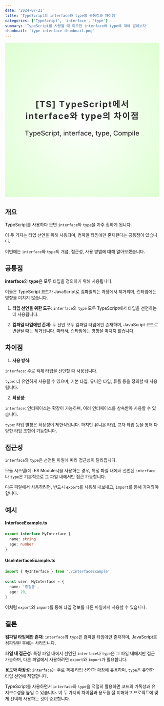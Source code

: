 ```yaml
---
date: '2024-07-21'
title: 'TypeScript의 interface와 type의 공통점과 차이점'
categories: ['TypeScript', 'interface', 'type']
summary: 'TypeScript를 사용할 때 마주한 interface와 type에 대해 알아보자'
thumbnail: 'type-interface-thumbnail.png'
---
```


![type-interface-thumbnail](type-interface-thumbnail.png)

## 개요

TypeScript를 사용하다 보면 `interface`와 `type`을 자주 접하게 됩니다.

이 두 가지는 타입 선언을 위해 사용되며, 컴파일 타임에만 존재한다는 공통점이 있습니다.

이번에는 `interface`와 `type`의 개념, 접근성, 사용 방법에 대해 알아보겠습니다.

## 공통점

**interface**와 **type**은 모두 타입을 정의하기 위해 사용됩니다.

이들은 TypeScript 코드가 JavaScript로 컴파일되는 과정에서 제거되며, 런타임에는 영향을 미치지 않습니다.

1. **타입 선언을 위한 도구**: `interface`와 `type` 모두 TypeScript에서 타입을 선언하는데 사용됩니다.

2. **컴파일 타임에만 존재**: 두 선언 모두 컴파일 타임에만 존재하며, JavaScript 코드로 변환될 때는 제거됩니다. 따라서, 런타임에는 영향을 미치지 않습니다.

## 차이점

1. **사용 방식**:

`interface`: 주로 객체 타입을 선언할 때 사용됩니다.

`type`: 더 유연하게 사용될 수 있으며, 기본 타입, 유니온 타입, 튜플 등을 정의할 때 사용됩니다.

2. **확장성**:

`interface`: 인터페이스는 확장이 가능하며, 여러 인터페이스를 상속받아 사용할 수 있습니다.

`type`: 타입 별칭은 확장성이 제한적입니다. 하지만 유니온 타입, 교차 타입 등을 통해 다양한 타입 조합이 가능합니다.

## 접근성

`interface`와 `type`은 선언된 파일에 따라 접근성이 달라집니다.

모듈 시스템(예: ES Modules)을 사용하는 경우, 특정 파일 내에서 선언된 `interface`나 `type`은 기본적으로 그 파일 내에서만 접근 가능합니다.

다른 파일에서 사용하려면, 반드시 `export`를 사용해 내보내고, `import`를 통해 가져와야 합니다.

## 예시

#### InterfaceExample.ts

```typescript
export interface MyInterface {
  name: string
  age: number
}
```

#### UseInterfaceExample.ts

```typescript
import { MyInterface } from './InterfaceExample'

const user: MyInterface = {
  name: '홍길동',
  age: 20,
}
```

이처럼 `export`와 `import`를 통해 타입 정보를 다른 파일에서 사용할 수 있습니다.

## 결론

**컴파일 타임에만 존재**: `interface`와 `type`은 컴파일 타임에만 존재하며, JavaScript로 컴파일된 후에는 사라집니다.

**파일 내 접근성**: 특정 파일 내에서 선언된 `interface`나 `type`은 그 파일 내에서만 접근 가능하며, 다른 파일에서 사용하려면 `export`와 `import`가 필요합니다.

**용도와 확장성**: `interface`는 주로 객체 타입 선언과 확장에 유용하며, `type`은 유연한 타입 선언에 적합합니다.

TypeScript를 사용하면서 `interface`와 `type`을 적절히 활용하면 코드의 가독성과 유지보수성을 높일 수 있습니다. 이 두 가지의 차이점과 용도를 잘 이해하고 프로젝트에 맞게 선택해 사용하는 것이 중요합니다.
